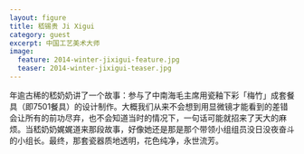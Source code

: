 ```yaml
---
layout: figure
title: 嵇锡贵 Ji Xigui
category: guest
excerpt: 中国工艺美术大师
image:
  feature: 2014-winter-jixigui-feature.jpg
  teaser: 2014-winter-jixigui-teaser.jpg
---
```


年逾古稀的嵇奶奶讲了一个故事：参与了中南海毛主席用瓷釉下彩「梅竹」成套餐具（即7501餐具）的设计制作。大概我们从来不会想到用显微镜才能看到的差错会让所有的前功尽弃，也不会知道当时的情况下，一句话可能就招来了天大的麻烦。当嵇奶奶娓娓道来那段故事，好像她还是那是那个带领小组组员没日没夜奋斗的小组长。最终，那套瓷器质地透明，花色纯净，永世流芳。